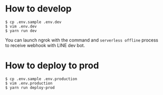 # How to develop
```
$ cp .env.sample .env.dev
$ vim .env.dev
$ yarn run dev
```

You can launch ngrok with the command and `serverless offline` process to receive webhook with LINE dev bot.

# How to deploy to prod
```
$ cp .env.sample .env.production
$ vim .env.production
$ yarn run deploy-prod
```